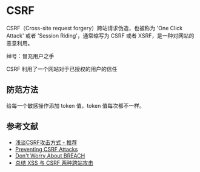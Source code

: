 # CSRF

CSRF（Cross-site request forgery）跨站请求伪造，也被称为 'One Click Attack' 或者 'Session Riding'，通常缩写为 CSRF 或者 XSRF，是一种对网站的恶意利用。

绰号：冒充用户之手

CSRF 利用了一个网站对于已授权的用户的信任

## 防范方法

给每一个敏感操作添加 token 值，token 值每次都不一样。

## 参考文献

- [浅谈CSRF攻击方式 - 推荐](http://www.cnblogs.com/hyddd/archive/2009/04/09/1432744.html)
- [Preventing CSRF Attacks](http://blog.ircmaxell.com/2013/02/preventing-csrf-attacks.html)
- [Don't Worry About BREACH](http://blog.ircmaxell.com/2013/08/dont-worry-about-breach.html)
- [总结 XSS 与 CSRF 两种跨站攻击](https://blog.tonyseek.com/post/introduce-to-xss-and-csrf/)